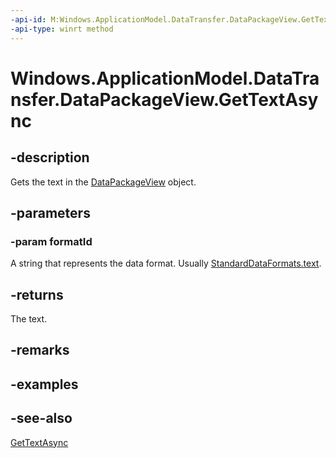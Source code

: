 ```yaml
---
-api-id: M:Windows.ApplicationModel.DataTransfer.DataPackageView.GetTextAsync(System.String)
-api-type: winrt method
---
```


<!-- Method syntax
public Windows.Foundation.IAsyncOperation<string> GetTextAsync(System.String formatId)
-->

# Windows.ApplicationModel.DataTransfer.DataPackageView.GetTextAsync

## -description
Gets the text in the [DataPackageView](datapackageview.md) object.

## -parameters
### -param formatId
A string that represents the data format. Usually [StandardDataFormats.text](standarddataformats_text.md).

## -returns
The text.

## -remarks

## -examples

## -see-also
[GetTextAsync](datapackageview_gettextasync_1343001388.md)